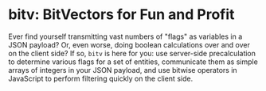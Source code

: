 # bitv: BitVectors for Fun and Profit

Ever find yourself transmitting vast numbers of "flags" as variables in a JSON
payload? Or, even worse, doing boolean calculations over and over on the client
side? If so, `bitv` is here for you: use server-side precalculation to
determine various flags for a set of entities, communicate them as simple
arrays of integers in your JSON payload, and use bitwise operators in
JavaScript to perform filtering quickly on the client side.
